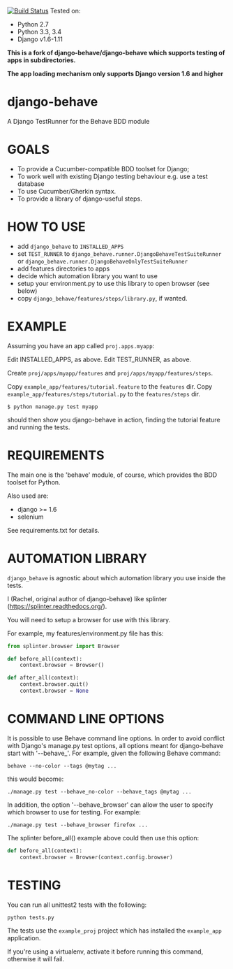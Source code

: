 [![Build Status](https://travis-ci.org/django-behave/django-behave.svg?branch=master)](https://travis-ci.org/django-behave/django-behave)
Tested on:
- Python 2.7 
- Python 3.3, 3.4 
- Django v1.6-1.11


**This is a fork of django-behave/django-behave which supports testing of apps in subdirectories.**

**The app loading mechanism only supports Django version 1.6 and higher**

django-behave
=============

A Django TestRunner for the Behave BDD module

GOALS
=====

- To provide a Cucumber-compatible BDD toolset for Django;
- To work well with existing Django testing behaviour e.g. use a test database
- To use Cucumber/Gherkin syntax.
- To provide a library of django-useful steps.

HOW TO USE
==========

- add `django_behave` to `INSTALLED_APPS`
- set `TEST_RUNNER` to `django_behave.runner.DjangoBehaveTestSuiteRunner`
  or `django_behave.runner.DjangoBehaveOnlyTestSuiteRunner`
- add features directories to apps
- decide which automation library you want to use
- setup your environment.py to use this library to open browser (see below)
- copy `django_behave/features/steps/library.py`, if wanted.

EXAMPLE
=======

Assuming you have an app called `proj.apps.myapp`:

Edit INSTALLED_APPS, as above.
Edit TEST_RUNNER, as above.

Create `proj/apps/myapp/features` and `proj/apps/myapp/features/steps`.

Copy `example_app/features/tutorial.feature` to the `features` dir.
Copy `example_app/features/steps/tutorial.py` to the `features/steps` dir.

```
$ python manage.py test myapp
```

should then show you django-behave in action, finding the tutorial feature
and running the tests.

REQUIREMENTS
============

The main one is the 'behave' module, of course, which provides the BDD toolset for Python.

Also used are:
- django >= 1.6
- selenium

See requirements.txt for details.

AUTOMATION LIBRARY
==================

`django_behave` is agnostic about which automation library you use inside the tests.

I (Rachel, original author of django-behave) like splinter (https://splinter.readthedocs.org/).

You will need to setup a browser for use with this library.

For example, my features/environment.py file has this:

```py
from splinter.browser import Browser

def before_all(context):
    context.browser = Browser()

def after_all(context):
    context.browser.quit()
    context.browser = None
```

COMMAND LINE OPTIONS
====================

It is possible to use Behave command line options.  In order to avoid conflict
with Django's manage.py test options, all options meant for django-behave start
with '--behave_'.  For example, given the following Behave command:

    behave --no-color --tags @mytag ...

this would become:

    ./manage.py test --behave_no-color --behave_tags @mytag ...

In addition, the option '--behave_browser' can allow the user to specify which
browser to use for testing.  For example:

    ./manage.py test --behave_browser firefox ...

The splinter before_all() example above could then use this option:

```py
def before_all(context):
    context.browser = Browser(context.config.browser)
```

TESTING
=======

You can run all unittest2 tests with the following:

    python tests.py

The tests use the `example_proj` project which has installed the `example_app` application.

If you're using a virtualenv, activate it before running this command, otherwise it will fail.

